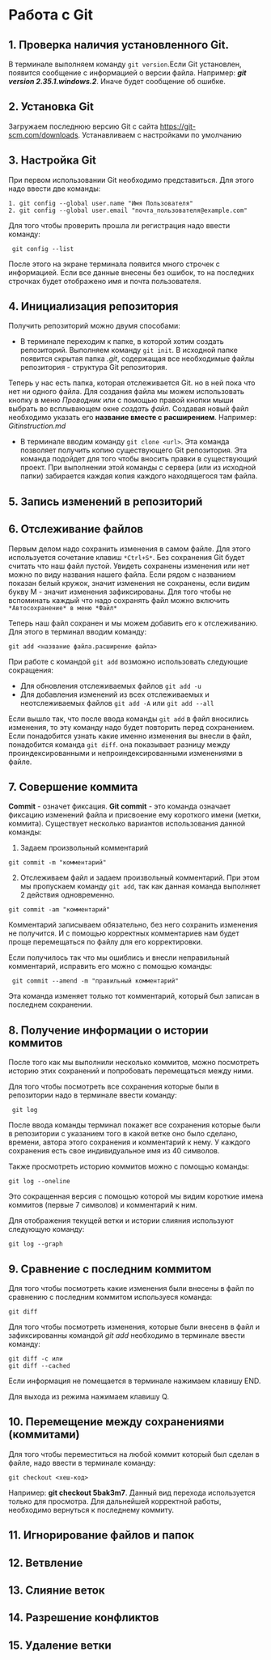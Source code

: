 # Работа с Git
## 1. Проверка наличия установленного Git.

В терминале выполняем команду `git version`.Если Git установлен, появится сообщение с информацией о версии файла. Например: *__git version 2.35.1.windows.2__*. Иначе будет сообщение об ошибке.


## 2. Установка Git

Загружаем последнюю версию Git с сайта https://git-scm.com/downloads. Устанавливаем с настройками по умолчанию

## 3. Настройка Git

При первом использовании Git необходимо представиться. Для этого надо ввести две команды:
```
1. git config --global user.name "Имя Пользователя"
2. git config --global user.email "почта_пользователя@example.com"
```
Для того чтобы проверить прошла ли регистрация надо ввести команду:
```
 git config --list 
 ```
После этого на экране терминала появится много строчек с информацией.  Если все данные внесены без ошибок, то на последних строчках будет отображено имя и почта пользователя. 

## 4. Инициализация репозитория

Получить репозиторий можно двумя способами:
* В терминале переходим к папке, в которой хотим создать репозиторий. Выполняем команду `git init`. В исходной папке появится скрытая папка *.git*, содержащая все необходимые файлы репозитория - структура Git репозитория.

Теперь у нас есть папка, которая отслеживается Git. но в ней пока что нет ни одного файла. Для создания файла мы можем использовать кнопку в меню *Проводник* или с помощью правой кнопки мыши выбрать во всплывающем окне *создать файл*. Создавая новый файл необходимо указать его **название вместе с расширением**. Например: *Gitinstruction.md*
* В терминале вводим команду `git clone <url>`. Эта команда позволяет получить копию существующего Git репозитория. Эта команда подойдет для того чтобы вносить правки в существующий проект. При выполнении этой команды с сервера (или из исходной папки) забирается каждая копия каждого находящегося там файла. 


## 5. Запись изменений в репозиторий

## 6. Отслеживание файлов

Первым делом надо сохранить изменения в самом файле. Для этого используется сочетание клавиш `*Ctrl+S*`. Без сохранения Git будет считать что наш файл пустой. Увидеть сохранены изменения или нет можно по виду названия нашего файла. Если рядом с названием показан белый кружок, значит изменения не сохранены, если видим букву М - значит изменения зафиксированы. 
Для того чтобы не вспоминать каждый что надо сохранять файл можно включить `*Автосохранение* в меню *Файл*`

Теперь наш файл сохранен и мы можем добавить его к отслеживанию. Для этого в терминал вводим команду:
```
git add <название файла.расширение файла>
```
При работе с командой `git add` возможно использовать следующие сокращения:

* Для обновления отслеживаемых файлов `git add -u`
* Для добавления изменений из всех отслеживаемых и неотслеживаемых файлов `git add -A` или `git add --all`

Если вышло так, что после ввода команды `git add` в файл вносились изменения, то эту команду надо будет повторить перед сохранением. Если понадобится узнать какие именно изменения вы внесли в файл, понадобится команда `git diff`. она показывает разницу между проиндексированными и непроиндексированными изменениями в файле.


## 7. Совершение коммита
**Commit** - означет фиксация. **Git commit** - это команда означает фиксацию изменений файла и присвоение ему короткого имени (метки, коммита). Существует несколько вариантов использования данной команды:

1. Задаем произвольный комментарий
```
git commit -m "комментарий"
```
2. Отслеживаем файл и задаем произвольный комментарий. При этом мы пропускаем команду `git add`, так как данная команда выполняет 2 действия одновременно.
```
git commit -am "комментарий"
```
Комментарий записываем обязательно, без него сохранить изменения не получится. И с помощью корректных комментариев нам будет проще перемещаться по файлу для его корректировки. 

Если получилось так что мы ошиблись и внесли неправильный комментарий, исправить его можно с помощью команды:
```
 git commit --amend -m "правильный комментарий"
 ```
 Эта команда изменяет только тот комментарий, который был записан в последнем сохранении. 



## 8. Получение информации о истории коммитов
После того как мы выполнили несколько коммитов, можно посмотреть историю этих сохранений и попробовать перемещаться между ними.

Для того чтобы посмотреть все сохранения которые были в репозитории надо в терминале ввести команду:
```
 git log
 ``` 
 После ввода команды терминал покажет все сохранения которые были в репозитории с указанием того в какой ветке оно было сделано, времени, автора этого сохранения и комментарий к нему. У каждого сохранения есть свое индивидуальное имя из 40 символов. 
 
 Также просмотреть историю коммитов можно с помощью команды:
 ```
git log --oneline
```
Это сокращенная версия с помощью которой мы видим короткие имена коммитов (первые 7 символов) и комментарий к ним. 

Для отображения текущей ветки и истории слияния используют следующую команду:
```
git log --graph
```

## 9. Сравнение с последним коммитом

Для того чтобы посмотреть какие изменения были внесены в файл по сравнению с последним коммитом используеся команда:
```
git diff
```
Для того чтобы посмотреть изменения, которые были внесенв в файл и зафиксированны командой *git add* необходимо в терминале ввести команду:
```
git diff -c или
git diff --cached
```
Если информация не помещается в терминале нажимаем клавишу END.

Для выхода из режима нажимаем клавишу Q.

## 10. Перемещение между сохранениями (коммитами)
Для того чтобы переместиться на любой коммит который был сделан в файле, надо ввести в терминале команду:
```
git checkout <хеш-код>
```
Например: **git checkout 5bak3m7**. Данный вид перехода используется только для просмотра. Для дальнейшей корректной работы, необходимо вернуться к последнему коммиту.


## 11. Игнорирование файлов и папок

## 12. Ветвление

## 13. Слияние веток

## 14. Разрешение конфликтов

## 15. Удаление ветки
